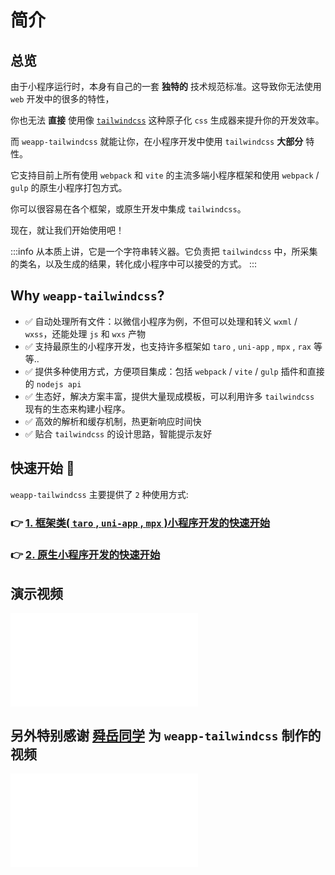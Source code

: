 # 简介

<!-- :::tip
自从 `2.3.3` 版本开始，我发布了一个额外的包叫 [`weapp-tailwindcss`](https://www.npmjs.com/package/weapp-tailwindcss),它和 [`weapp-tailwindcss-webpack-plugin`](https://www.npmjs.com/package/weapp-tailwindcss-webpack-plugin) 代码版本完全一致，且保持发布版本的同步。以后可以都去安装那个包(当然安装现在这个包也行)。为什么要这么做的原因，主要是因为 `weapp-tailwindcss-webpack-plugin` 这个名字，已经不适合现在这种，多插件并存的状态了，为了以后的发展改个名字。
::: -->

## 总览

由于小程序运行时，本身有自己的一套 **独特的** 技术规范标准。这导致你无法使用 `web` 开发中的很多的特性，

你也无法 **直接** 使用像 [`tailwindcss`](https://www.tailwindcss.com/) 这种原子化 `css` 生成器来提升你的开发效率。

而 `weapp-tailwindcss` 就能让你，在小程序开发中使用 `tailwindcss` **大部分** 特性。

它支持目前上所有使用 `webpack` 和 `vite` 的主流多端小程序框架和使用 `webpack` / `gulp` 的原生小程序打包方式。

你可以很容易在各个框架，或原生开发中集成 `tailwindcss`。

现在，就让我们开始使用吧！

:::info
从本质上讲，它是一个字符串转义器。它负责把 `tailwindcss` 中，所采集的类名，以及生成的结果，转化成小程序中可以接受的方式。
:::

## Why `weapp-tailwindcss`?

- ✅  自动处理所有文件：以微信小程序为例，不但可以处理和转义 `wxml` / `wxss`，还能处理 `js` 和 `wxs` 产物
- ✅  支持最原生的小程序开发，也支持许多框架如 `taro` , `uni-app` , `mpx` , `rax` 等等..
- ✅  提供多种使用方式，方便项目集成：包括 `webpack` / `vite` / `gulp` 插件和直接的 `nodejs api`
- ✅  生态好，解决方案丰富，提供大量现成模板，可以利用许多 `tailwindcss` 现有的生态来构建小程序。
- ✅  高效的解析和缓存机制，热更新响应时间快
- ✅  贴合 `tailwindcss` 的设计思路，智能提示友好

## 快速开始 :rocket:

`weapp-tailwindcss` 主要提供了 `2` 种使用方式:

### 👉 [1. 框架类( `taro` , `uni-app` , `mpx` )小程序开发的快速开始](/docs/quick-start/install)

### 👉 [2. 原生小程序开发的快速开始](/docs/quick-start/native/install)

## 演示视频

<iframe src="//player.bilibili.com/player.html?aid=835925684&bvid=BV1fg4y1D7xx&cid=1398844948&p=1&autoplay=0" scrolling="no" border="0" frameborder="no" framespacing="0" allowfullscreen="true"> </iframe>

## 另外特别感谢 [舜岳同学](https://space.bilibili.com/475498258) 为 `weapp-tailwindcss` 制作的视频

<iframe src="//player.bilibili.com/player.html?aid=1850100366&bvid=BV1kp421Z7HL&cid=1428939742&p=1&autoplay=0" scrolling="no" border="0" frameborder="no" framespacing="0" allowfullscreen="true"> </iframe>
